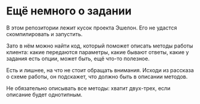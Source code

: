 # Ещё немного о задании
В этом репозитории лежит кусок проекта Эшелон. Его не удастся скомпилировать и запустить. 

Зато в нём можно найти код, который поможет описать методы работы клиента: какие передаются параметры, какие бывают ответы, какие у задания есть опции, может быть, ещё что-то полезное.  

Есть и лишнее, на что не стоит обращать внимания. Исходи из рассказа о схеме работы, он подскажет, что должно быть в описании методов.  

Не обязательно описывать все методы: хватит двух-трех, если описание будет однотипным.





